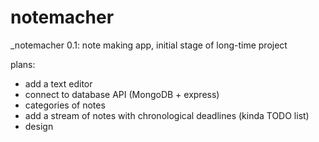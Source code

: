 # notemacher
_notemacher 0.1: note making app, initial stage of long-time project

plans:

- add a text editor
- connect to database API (MongoDB + express)
- categories of notes
- add a stream of notes with chronological deadlines (kinda TODO list)
- design
